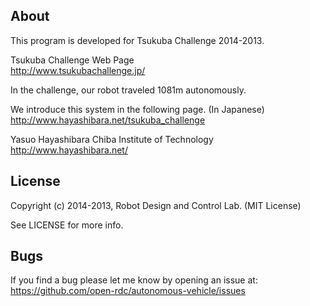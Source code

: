 ## About

This program is developed for Tsukuba Challenge 2014-2013.

Tsukuba Challenge Web Page<br>
http://www.tsukubachallenge.jp/

In the challenge, our robot traveled 1081m autonomously.

We introduce this system in the following page. (In Japanese)<br>
http://www.hayashibara.net/tsukuba_challenge

Yasuo Hayashibara
Chiba Institute of Technology<br>
http://www.hayashibara.net/

## License

Copyright (c) 2014-2013, Robot Design and Control Lab. (MIT License)

See LICENSE for more info.

## Bugs

If you find a bug please let me know by opening an issue at: https://github.com/open-rdc/autonomous-vehicle/issues
